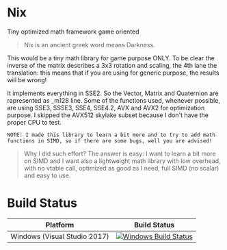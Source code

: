 # Nix
Tiny optimized math framework game oriented

> Nix is an ancient greek word means Darkness.

This would be a tiny math library for game purpose ONLY.
To be clear the inverse of the matrix describes a 3x3 rotation and scaling, the 4th lane the translation: this means that if you are using for generic purpose, the results will be wrong!

It implements everything in SSE2. So the Vector, Matrix and Quaternion are rapresented as _m128 line.
Some of the functions used, whenever possible, are using SSE3, SSSE3, SSE4, SSE4.2, AVX and AVX2 for optimization purpose.
I skipped the AVX512 skylake subset because I don't have the proper CPU to test.


`NOTE: I made this library to learn a bit more and to try to add math functions in SIMD, so if there are some bugs, well you are advised!`


> Why I did such effort?
> The answer is easy: I want to learn a bit more on SIMD and I want also a lightweight math library with low overhead, with no vtable call, optimized as good as I need, full SIMD (no scalar) and easy to use.


# Build Status

| Platform | Build Status |
|:--------:|:------------:|
| Windows (Visual Studio 2017) | [![Windows Build Status](https://ci.appveyor.com/api/projects/status/github/kabalmcblade/Nix?branch=master&svg=true)](https://ci.appveyor.com/project/kabalmcblade/Nix) |
